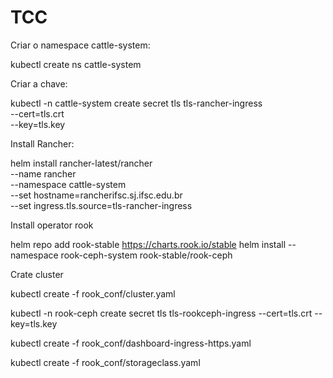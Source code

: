 # TCC


Criar o namespace cattle-system:

kubectl create ns cattle-system

Criar a chave:

kubectl -n cattle-system create secret tls tls-rancher-ingress \
  --cert=tls.crt \
  --key=tls.key

Install Rancher:

helm install rancher-latest/rancher \
  --name rancher \
  --namespace cattle-system \
  --set hostname=rancherifsc.sj.ifsc.edu.br \
  --set ingress.tls.source=tls-rancher-ingress


Install operator rook

helm repo add rook-stable https://charts.rook.io/stable
helm install --namespace rook-ceph-system rook-stable/rook-ceph

Crate cluster

kubectl create -f rook_conf/cluster.yaml

kubectl -n rook-ceph create secret tls tls-rookceph-ingress --cert=tls.crt --key=tls.key

kubectl create -f rook_conf/dashboard-ingress-https.yaml

kubectl create -f rook_conf/storageclass.yaml
